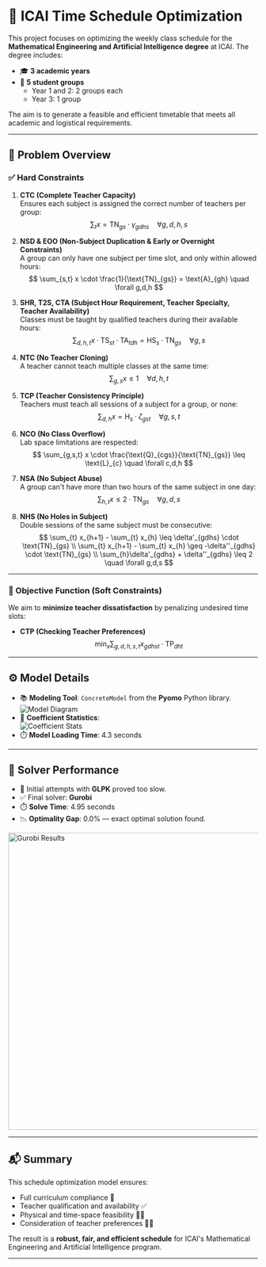 # 🧠 ICAI Time Schedule Optimization

This project focuses on optimizing the weekly class schedule for the **Mathematical Engineering and Artificial Intelligence degree** at ICAI. The degree includes:

- 🎓 **3 academic years**
- 👥 **5 student groups**
  - Year 1 and 2: 2 groups each
  - Year 3: 1 group

The aim is to generate a feasible and efficient timetable that meets all academic and logistical requirements.

---

## 📌 Problem Overview

### ✅ Hard Constraints

1. **CTC (Complete Teacher Capacity)**  
   Ensures each subject is assigned the correct number of teachers per group: 
   $$\sum_{t} x = \text{TN}_{gs} \cdot \gamma_{gdhs} \quad \forall g,d,h,s$$

2. **NSD & EOO (Non-Subject Duplication & Early or Overnight Constraints)**  
   A group can only have one subject per time slot, and only within allowed hours:
   $$
   \sum_{s,t} x \cdot \frac{1}{\text{TN}_{gs}} = \text{A}_{gh} \quad \forall g,d,h
   $$

3. **SHR, T2S, CTA (Subject Hour Requirement, Teacher Specialty, Teacher Availability)**  
   Classes must be taught by qualified teachers during their available hours:
   $$
   \sum_{d,h,t} x \cdot \text{TS}_{st} \cdot \text{TA}_{tdh} = \text{HS}_{s} \cdot \text{TN}_{gs} \quad \forall g,s
   $$

4. **NTC (No Teacher Cloning)**  
   A teacher cannot teach multiple classes at the same time:
   $$
   \sum_{g,s} x \leq 1 \quad \forall d,h,t
   $$

5. **TCP (Teacher Consistency Principle)**  
   Teachers must teach all sessions of a subject for a group, or none:
   $$
   \sum_{d,h} x = \text{H}_{s} \cdot \zeta_{gst} \quad \forall g,s,t
   $$

6. **NCO (No Class Overflow)**  
   Lab space limitations are respected:
   $$
   \sum_{g,s,t} x \cdot \frac{\text{Q}_{cgs}}{\text{TN}_{gs}} \leq \text{L}_{c} \quad \forall c,d,h
   $$

7. **NSA (No Subject Abuse)**  
   A group can't have more than two hours of the same subject in one day:
   $$
   \sum_{h,t} x \leq 2 \cdot \text{TN}_{gs} \quad \forall g,d,s
   $$

8. **NHS (No Holes in Subject)**  
   Double sessions of the same subject must be consecutive:
   $$
   \sum_{t} x_{h+1} - \sum_{t} x_{h} \leq \delta'_{gdhs} \cdot \text{TN}_{gs} \\
   \sum_{t} x_{h+1} - \sum_{t} x_{h} \geq -\delta''_{gdhs} \cdot \text{TN}_{gs} \\
   \sum_{h}\delta'_{gdhs} + \delta''_{gdhs} \leq 2  \quad \forall g,d,s
   $$

---

### 🎯 Objective Function (Soft Constraints)

We aim to **minimize teacher dissatisfaction** by penalizing undesired time slots:

- **CTP (Checking Teacher Preferences)**  
  $$
  \min_x \sum_{g,d,h,s,t} x_{gdhst} \cdot \text{TP}_{dht}
  $$

---

## ⚙️ Model Details

- 📚 **Modeling Tool**: `ConcreteModel` from the **Pyomo** Python library.
![Model Diagram](/assets/model.png)
- 🧮 **Coefficient Statistics**:  
  ![Coefficient Stats](/assets/coef_stats.png)
- ⏱️ **Model Loading Time**: 4.3 seconds

---

## 🚀 Solver Performance

- 🔧 Initial attempts with **GLPK** proved too slow.
- ✅ Final solver: **Gurobi**
- ⏱️ **Solve Time**: 4.95 seconds
- 📉 **Optimality Gap**: 0.0% — exact optimal solution found.

<img src="/assets/gurobi_results.png" alt="Gurobi Results" width="600px">

---

## 📬 Summary

This schedule optimization model ensures:

- Full curriculum compliance 📘
- Teacher qualification and availability ✅
- Physical and time-space feasibility 🏫⏰
- Consideration of teacher preferences 🙋‍♂️

The result is a **robust, fair, and efficient schedule** for ICAI's Mathematical Engineering and Artificial Intelligence program.

---
